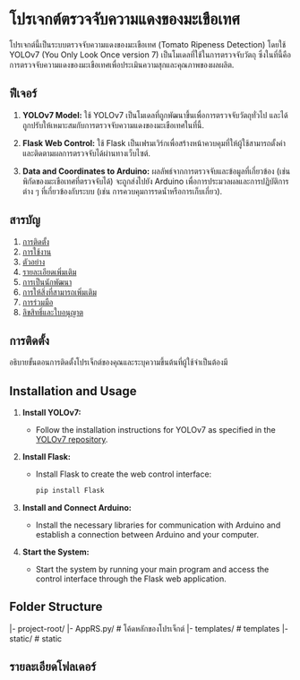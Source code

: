 # โปรเจกต์ตรวจจับความแดงของมะเขือเทศ

โปรเจกต์นี้เป็นระบบตรวจจับความแดงของมะเขือเทศ (Tomato Ripeness Detection) โดยใช้ YOLOv7 (You Only Look Once version 7) เป็นโมเดลที่ใช้ในการตรวจจับวัตถุ ซึ่งในที่นี้คือการตรวจจับความแดงของมะเขือเทศเพื่อประเมินความสุกและคุณภาพของผลผลิต.

## ฟีเจอร์

1. **YOLOv7 Model:** ใช้ YOLOv7 เป็นโมเดลที่ถูกพัฒนาขึ้นเพื่อการตรวจจับวัตถุทั่วไป และได้ถูกปรับให้เหมาะสมกับการตรวจจับความแดงของมะเขือเทศในที่นี้.

2. **Flask Web Control:** ใช้ Flask เป็นเฟรมเวิร์กเพื่อสร้างหน้าควบคุมที่ให้ผู้ใช้สามารถตั้งค่าและติดตามผลการตรวจจับได้ผ่านทางเว็บไซต์.

3. **Data and Coordinates to Arduino:** ผลลัพธ์จากการตรวจจับและข้อมูลที่เกี่ยวข้อง (เช่น พิกัดของมะเขือเทศที่ตรวจจับได้) จะถูกส่งไปยัง Arduino เพื่อการประมวลผลและการปฏิบัติการต่าง ๆ ที่เกี่ยวข้องกับระบบ (เช่น การควบคุมการรดน้ำหรือการเก็บเกี่ยว).

## สารบัญ

1. [การติดตั้ง](#การติดตั้ง)
2. [การใช้งาน](#การใช้งาน)
3. [ตัวอย่าง](#ตัวอย่าง)
4. [รายละเอียดเพิ่มเติม](#รายละเอียดเพิ่มเติม)
5. [การเป็นนักพัฒนา](#การเป็นนักพัฒนา)
6. [การให้สิ่งที่สามารถเพิ่มเติม](#การให้สิ่งที่สามารถเพิ่มเติม)
7. [การร่วมมือ](#การร่วมมือ)
8. [ลิขสิทธิ์และใบอนุญาต](#ลิขสิทธิ์และใบอนุญาต)

## การติดตั้ง

อธิบายขั้นตอนการติดตั้งโปรเจ็กต์ของคุณและระบุความขึ้นต้นที่ผู้ใช้จำเป็นต้องมี

## Installation and Usage

1. **Install YOLOv7:**

   - Follow the installation instructions for YOLOv7 as specified in the [YOLOv7 repository](https://github.com/WongKinYiu/yolov7).

2. **Install Flask:**

   - Install Flask to create the web control interface:
     ```bash
     pip install Flask
     ```

3. **Install and Connect Arduino:**

   - Install the necessary libraries for communication with Arduino and establish a connection between Arduino and your computer.

4. **Start the System:**
   - Start the system by running your main program and access the control interface through the Flask web application.

## Folder Structure

|- project-root/
  |- AppRS.py/ # โค้ดหลักของโปรเจ็กต์
  |- templates/ # templates
  |- static/ # static


## รายละเอียดโฟลเดอร์
